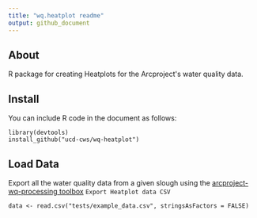 ```yaml
---
title: "wq.heatplot readme"
output: github_document
---
```



## About

R package for creating Heatplots for the Arcproject's water quality data.



## Install

You can include R code in the document as follows:

```{r}
library(devtools)
install_github("ucd-cws/wq-heatplot")
```

## Load Data

Export all the water quality data from a given slough using the [arcproject-wq-processing toolbox](https://github.com/ucd-cws/arcproject-wq-processing) `Export Heatplot data CSV`

```{r}
data <- read.csv("tests/example_data.csv", stringsAsFactors = FALSE)
```


